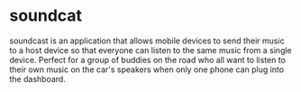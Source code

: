 # soundcat

soundcast is an application that allows mobile devices to send their music to a host device so that everyone can listen to the same music from a single device.
Perfect for a group of buddies on the road who all want to listen to their own music on the car's speakers when only one phone can plug into the dashboard.
